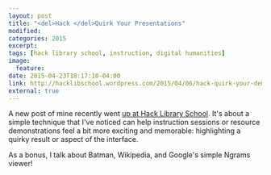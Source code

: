 ```yaml
---
layout: post
title: "<del>Hack </del>Quirk Your Presentations"
modified:
categories: 2015
excerpt:
tags: [hack library school, instruction, digital humanities]
image:
  feature:
date: 2015-04-23T18:17:10-04:00
link: http://hacklibschool.wordpress.com/2015/04/06/hack-quirk-your-demonstrations/
external: true
---
```


A new post of mine recently went [up at Hack Library School](http://hacklibschool.wordpress.com/2015/04/06/hack-quirk-your-demonstrations/). It's about a simple technique that I've noticed can help instruction sessions or resource demonstrations feel a bit more exciting and memorable: highlighting a quirky result or aspect of the interface.  

As a bonus, I talk about Batman, Wikipedia, and Google's simple Ngrams viewer!  